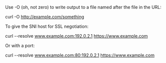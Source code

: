 Use -O (oh, not zero) to write output to a file named after the file in the URL:

  curl -O http://example.com/something

To give the SNI host for SSL negotiation:

  curl --resolve www.example.com:192.0.2.1 https://www.example.com

Or with a port:

  curl --resolve www.example.com:80:192.0.2.1 https://www.example.com

